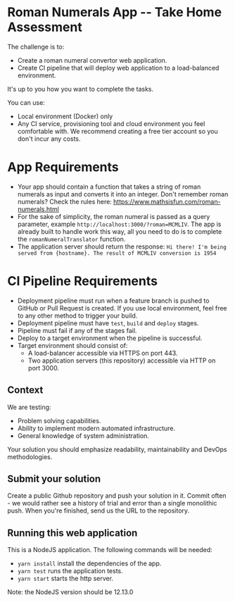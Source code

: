 # Roman Numerals App -- Take Home Assessment

The challenge is to:
- Create a roman numeral convertor web application.
- Create CI pipeline that will deploy web application to a load-balanced environment.

It's up to you how you want to complete the tasks.

You can use:
- Local environment (Docker) only
- Any CI service, provisioning tool and cloud environment you feel comfortable with. We recommend creating a free tier account so you don't incur any costs.

# App Requirements

- Your app should contain a function that takes a string of roman numerals as input and converts it into an integer. Don't remember roman numerals? Check the rules here: https://www.mathsisfun.com/roman-numerals.html
- For the sake of simplicity, the roman numeral is passed as a query parameter, example `http://localhost:3000/?roman=MCMLIV`. The app is already built to handle work this way, all you need to do is to complete the `romanNumeralTranslator` function.
- The application server should return the response: `Hi there! I'm being served from {hostname}. The result of MCMLIV conversion is 1954`

# CI Pipeline Requirements

- Deployment pipeline must run when a feature branch is pushed to GitHub or Pull Request is created. If you use local environment, feel free to any other method to trigger your build.
- Deployment pipeline must have `test`, `build` and `deploy` stages.
- Pipeline must fail if any of the stages fail.
- Deploy to a target environment when the pipeline is successful.
- Target environment should consist of:
  - A load-balancer accessible via HTTPS on port 443. 
  - Two application servers (this repository) accessible via HTTP on port 3000.

## Context

We are testing:
- Problem solving capabilities.
- Ability to implement modern automated infrastructure.
- General knowledge of system administration.

Your solution you should emphasize readability, maintainability and DevOps methodologies.

## Submit your solution

Create a public Github repository and push your solution in it. Commit often - we would rather see a history of trial and error than a single monolithic push. When you're finished, send us the URL to the repository.

## Running this web application

This is a NodeJS application. The following commands will be needed:
- `yarn install` install the dependencies of the app.
- `yarn test` runs the application tests.
- `yarn start` starts the http server.

Note: the NodeJS version should be 12.13.0

